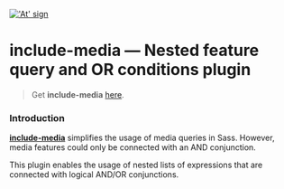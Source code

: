 <a href="http://include-media.com">!['At' sign](http://include-media.com/assets/images/logo.png)</a>

# include-media — Nested feature query and OR conditions plugin

> Get **include-media** [here](https://github.com/eduardoboucas/include-media).

### Introduction

[**include-media**](https://github.com/eduardoboucas/include-media) simplifies the usage of media queries in Sass. However, media features could only be connected with an AND conjunction.

This plugin enables the usage of nested lists of expressions that are connected with logical AND/OR conjunctions.
